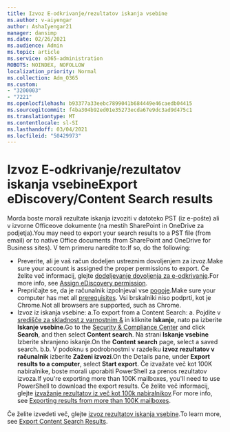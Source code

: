 ```yaml
---
title: Izvoz E-odkrivanje/rezultatov iskanja vsebine
ms.author: v-aiyengar
author: AshaIyengar21
manager: dansimp
ms.date: 02/26/2021
ms.audience: Admin
ms.topic: article
ms.service: o365-administration
ROBOTS: NOINDEX, NOFOLLOW
localization_priority: Normal
ms.collection: Adm_O365
ms.custom:
- "3200003"
- "7221"
ms.openlocfilehash: b93377a33eebc7899041b684449e46caedb04415
ms.sourcegitcommit: f4ba304b92ed01e35273ecda67e9dc3ad9d475c1
ms.translationtype: MT
ms.contentlocale: sl-SI
ms.lasthandoff: 03/04/2021
ms.locfileid: "50429973"
---
```

# <a name="export-ediscoverycontent-search-results"></a><span data-ttu-id="003c9-102">Izvoz E-odkrivanje/rezultatov iskanja vsebine</span><span class="sxs-lookup"><span data-stu-id="003c9-102">Export eDiscovery/Content Search results</span></span>

<span data-ttu-id="003c9-103">Morda boste morali rezultate iskanja izvoziti v datoteko PST (iz e-pošte) ali v izvorne Officeove dokumente (na mestih SharePoint in OneDrive za podjetja).</span><span class="sxs-lookup"><span data-stu-id="003c9-103">You may need to export your search results to a PST file (from email) or to native Office documents (from SharePoint and OneDrive for Business sites).</span></span> <span data-ttu-id="003c9-104">V tem primeru naredite to:</span><span class="sxs-lookup"><span data-stu-id="003c9-104">If so, do the following:</span></span>

- <span data-ttu-id="003c9-105">Preverite, ali je vaš račun dodeljen ustreznim dovoljenjem za izvoz.</span><span class="sxs-lookup"><span data-stu-id="003c9-105">Make sure your account is assigned the proper permissions to export.</span></span> <span data-ttu-id="003c9-106">Če želite več informacij, glejte [dodeljevanje dovoljenja za e-odkrivanje](https://go.microsoft.com/fwlink/?linkid=2102406).</span><span class="sxs-lookup"><span data-stu-id="003c9-106">For more info, see [Assign eDiscovery permission](https://go.microsoft.com/fwlink/?linkid=2102406).</span></span>
- <span data-ttu-id="003c9-107">Prepričajte se, da je računalnik izpolnjeval vse [pogoje](https://docs.microsoft.com/office365/securitycompliance/export-search-results#before-you-begin).</span><span class="sxs-lookup"><span data-stu-id="003c9-107">Make sure your computer has met all [prerequisites](https://docs.microsoft.com/office365/securitycompliance/export-search-results#before-you-begin).</span></span> <span data-ttu-id="003c9-108">Vsi brskalniki niso podprti, kot je Chrome.</span><span class="sxs-lookup"><span data-stu-id="003c9-108">Not all browsers are supported, such as Chrome.</span></span>
- <span data-ttu-id="003c9-109">Izvoz iz iskanja vsebine: a.</span><span class="sxs-lookup"><span data-stu-id="003c9-109">To export from a Content Search: a.</span></span> <span data-ttu-id="003c9-110">Pojdite v [središče za skladnost z varnostnim &](https://protection.office.com/contentsearch) in kliknite **Iskanje**, nato pa izberite **Iskanje vsebine**.</span><span class="sxs-lookup"><span data-stu-id="003c9-110">Go to the [Security & Compliance Center](https://protection.office.com/contentsearch) and click **Search**, and then select **Content search**.</span></span> <span data-ttu-id="003c9-111">Na strani **Iskanje vsebine** Izberite shranjeno iskanje.</span><span class="sxs-lookup"><span data-stu-id="003c9-111">On the **Content search** page, select a saved search.</span></span>
    <span data-ttu-id="003c9-112">b.</span><span class="sxs-lookup"><span data-stu-id="003c9-112">b.</span></span> <span data-ttu-id="003c9-113">V podoknu s podrobnostmi v razdelku **izvoz rezultatov v računalnik** izberite **Zaženi izvozi**.</span><span class="sxs-lookup"><span data-stu-id="003c9-113">On the Details pane, under **Export results to a computer**, select **Start export**.</span></span> <span data-ttu-id="003c9-114">Če izvažate več kot 100K nabiralnike, boste morali uporabiti PowerShell za prenos rezultatov izvoza.</span><span class="sxs-lookup"><span data-stu-id="003c9-114">If you're exporting more than 100K mailboxes, you'll need to use PowerShell to download the export results.</span></span> <span data-ttu-id="003c9-115">Če želite več informacij, glejte [izvažanje rezultatov iz več kot 100k nabiralnikov](https://go.microsoft.com/fwlink/?linkid=2143861).</span><span class="sxs-lookup"><span data-stu-id="003c9-115">For more info, see [Exporting results from more than 100K mailboxes](https://go.microsoft.com/fwlink/?linkid=2143861).</span></span>

<span data-ttu-id="003c9-116">Če želite izvedeti več, glejte [izvoz rezultatov iskanja vsebine](https://go.microsoft.com/fwlink/?linkid=2102118).</span><span class="sxs-lookup"><span data-stu-id="003c9-116">To learn more, see [Export Content Search Results](https://go.microsoft.com/fwlink/?linkid=2102118).</span></span>